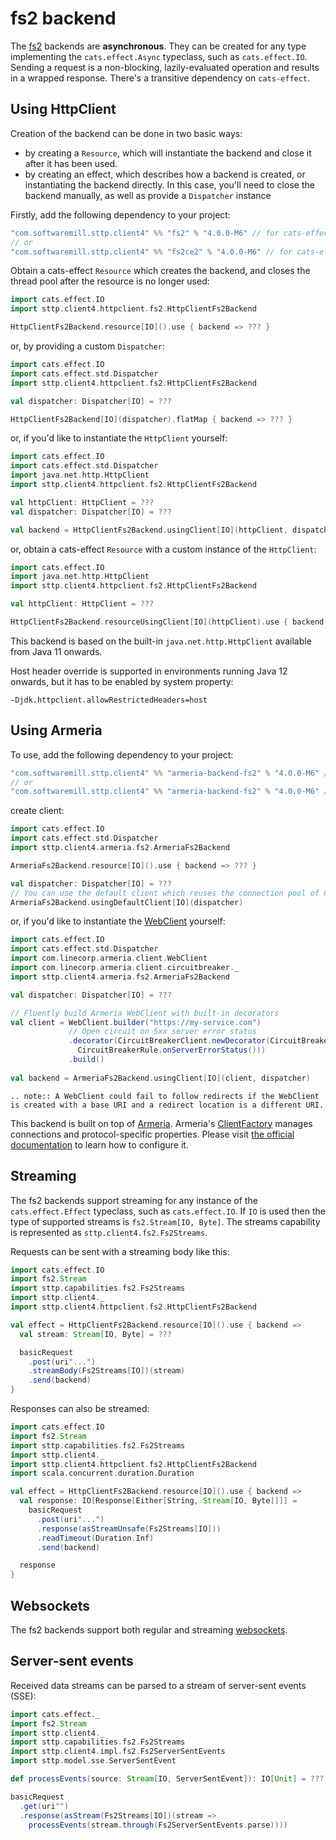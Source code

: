 # fs2 backend

The [fs2](https://github.com/functional-streams-for-scala/fs2) backends are **asynchronous**. They can be created for any type implementing the `cats.effect.Async` typeclass, such as `cats.effect.IO`. Sending a request is a non-blocking, lazily-evaluated operation and results in a wrapped response. There's a transitive dependency on `cats-effect`. 

## Using HttpClient

Creation of the backend can be done in two basic ways:

* by creating a `Resource`, which will instantiate the backend and close it after it has been used.
* by creating an effect, which describes how a backend is created, or instantiating the backend directly. In this case, you'll need to close the backend manually, as well as provide a `Dispatcher` instance

Firstly, add the following dependency to your project:

```scala
"com.softwaremill.sttp.client4" %% "fs2" % "4.0.0-M6" // for cats-effect 3.x & fs2 3.x
// or 
"com.softwaremill.sttp.client4" %% "fs2ce2" % "4.0.0-M6" // for cats-effect 2.x & fs2 2.x
```

Obtain a cats-effect `Resource` which creates the backend, and closes the thread pool after the resource is no longer used:

```scala
import cats.effect.IO
import sttp.client4.httpclient.fs2.HttpClientFs2Backend

HttpClientFs2Backend.resource[IO]().use { backend => ??? }
```

or, by providing a custom `Dispatcher`:

```scala
import cats.effect.IO
import cats.effect.std.Dispatcher
import sttp.client4.httpclient.fs2.HttpClientFs2Backend

val dispatcher: Dispatcher[IO] = ???

HttpClientFs2Backend[IO](dispatcher).flatMap { backend => ??? }
```

or, if you'd like to instantiate the `HttpClient` yourself:

```scala
import cats.effect.IO
import cats.effect.std.Dispatcher
import java.net.http.HttpClient
import sttp.client4.httpclient.fs2.HttpClientFs2Backend

val httpClient: HttpClient = ???
val dispatcher: Dispatcher[IO] = ???

val backend = HttpClientFs2Backend.usingClient[IO](httpClient, dispatcher)
```

or, obtain a cats-effect `Resource` with a custom instance of the `HttpClient`:

```scala
import cats.effect.IO
import java.net.http.HttpClient
import sttp.client4.httpclient.fs2.HttpClientFs2Backend

val httpClient: HttpClient = ???

HttpClientFs2Backend.resourceUsingClient[IO](httpClient).use { backend => ??? }
```

This backend is based on the built-in `java.net.http.HttpClient` available from Java 11 onwards.

Host header override is supported in environments running Java 12 onwards, but it has to be enabled by system property:

```
-Djdk.httpclient.allowRestrictedHeaders=host
```


## Using Armeria

To use, add the following dependency to your project:

```scala
"com.softwaremill.sttp.client4" %% "armeria-backend-fs2" % "4.0.0-M6" // for cats-effect 3.x & fs2 3.x
// or
"com.softwaremill.sttp.client4" %% "armeria-backend-fs2" % "4.0.0-M6" // for cats-effect 2.x & fs2 2.x
```

create client:

```scala
import cats.effect.IO
import cats.effect.std.Dispatcher
import sttp.client4.armeria.fs2.ArmeriaFs2Backend

ArmeriaFs2Backend.resource[IO]().use { backend => ??? }

val dispatcher: Dispatcher[IO] = ???
// You can use the default client which reuses the connection pool of ClientFactory.ofDefault()
ArmeriaFs2Backend.usingDefaultClient[IO](dispatcher)
```

or, if you'd like to instantiate the [WebClient](https://armeria.dev/docs/client-http) yourself:

```scala
import cats.effect.IO
import cats.effect.std.Dispatcher
import com.linecorp.armeria.client.WebClient
import com.linecorp.armeria.client.circuitbreaker._
import sttp.client4.armeria.fs2.ArmeriaFs2Backend

val dispatcher: Dispatcher[IO] = ???

// Fluently build Armeria WebClient with built-in decorators
val client = WebClient.builder("https://my-service.com")
             // Open circuit on 5xx server error status
             .decorator(CircuitBreakerClient.newDecorator(CircuitBreaker.ofDefaultName(),
               CircuitBreakerRule.onServerErrorStatus()))
             .build()
             
val backend = ArmeriaFs2Backend.usingClient[IO](client, dispatcher)
```

```eval_rst
.. note:: A WebClient could fail to follow redirects if the WebClient is created with a base URI and a redirect location is a different URI.
```

This backend is built on top of [Armeria](https://armeria.dev/docs/client-http).
Armeria's [ClientFactory](https://armeria.dev/docs/client-factory) manages connections and protocol-specific properties.
Please visit [the official documentation](https://armeria.dev/docs/client-factory) to learn how to configure it.

## Streaming

The fs2 backends support streaming for any instance of the `cats.effect.Effect` typeclass, such as `cats.effect.IO`. If `IO` is used then the type of supported streams is `fs2.Stream[IO, Byte]`. The streams capability is represented as `sttp.client4.fs2.Fs2Streams`.

Requests can be sent with a streaming body like this:

```scala
import cats.effect.IO
import fs2.Stream
import sttp.capabilities.fs2.Fs2Streams
import sttp.client4._
import sttp.client4.httpclient.fs2.HttpClientFs2Backend

val effect = HttpClientFs2Backend.resource[IO]().use { backend =>
  val stream: Stream[IO, Byte] = ???

  basicRequest
    .post(uri"...")
    .streamBody(Fs2Streams[IO])(stream)
    .send(backend)
}
```

Responses can also be streamed:

```scala
import cats.effect.IO
import fs2.Stream
import sttp.capabilities.fs2.Fs2Streams
import sttp.client4._
import sttp.client4.httpclient.fs2.HttpClientFs2Backend
import scala.concurrent.duration.Duration

val effect = HttpClientFs2Backend.resource[IO]().use { backend =>
  val response: IO[Response[Either[String, Stream[IO, Byte]]]] =
    basicRequest
      .post(uri"...")
      .response(asStreamUnsafe(Fs2Streams[IO]))
      .readTimeout(Duration.Inf)
      .send(backend)

  response
}
```

## Websockets

The fs2 backends support both regular and streaming [websockets](../websockets.md).

## Server-sent events

Received data streams can be parsed to a stream of server-sent events (SSE):

```scala
import cats.effect._
import fs2.Stream
import sttp.client4._
import sttp.capabilities.fs2.Fs2Streams
import sttp.client4.impl.fs2.Fs2ServerSentEvents
import sttp.model.sse.ServerSentEvent

def processEvents(source: Stream[IO, ServerSentEvent]): IO[Unit] = ???

basicRequest
  .get(uri"")
  .response(asStream(Fs2Streams[IO])(stream =>
    processEvents(stream.through(Fs2ServerSentEvents.parse))))
```
